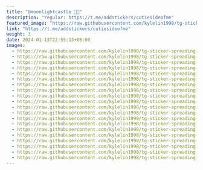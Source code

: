```yaml
---
title: "@moonlightcastle 🌙🏹"
description: "regular: https://t.me/addstickers/cutiesideofme"
featured_image: "https://raw.githubusercontent.com/kylelin1998/tg-sticker-spreading-worldwide-images/main/img/b439e335-4cdd-457d-acec-fec815fd5589.jpg"
link: "https://t.me/addstickers/cutiesideofme"
weight: 3
date: 2024-01-13T22:55:13+08:00
images:
  - https://raw.githubusercontent.com/kylelin1998/tg-sticker-spreading-worldwide-images/main/img/b439e335-4cdd-457d-acec-fec815fd5589.jpg
  - https://raw.githubusercontent.com/kylelin1998/tg-sticker-spreading-worldwide-images/main/img/2dbd9548-0ab1-4683-928b-5889432b4bf2.jpg
  - https://raw.githubusercontent.com/kylelin1998/tg-sticker-spreading-worldwide-images/main/img/ead96478-d696-4967-86a3-a47bdf0987f5.jpg
  - https://raw.githubusercontent.com/kylelin1998/tg-sticker-spreading-worldwide-images/main/img/c8a98063-3b26-4db2-ae1a-427f8e46debe.jpg
  - https://raw.githubusercontent.com/kylelin1998/tg-sticker-spreading-worldwide-images/main/img/117ec957-739e-4b67-8416-ede741bd6219.jpg
  - https://raw.githubusercontent.com/kylelin1998/tg-sticker-spreading-worldwide-images/main/img/d4c00cd7-195c-48ef-9386-dd2e3466ba8f.jpg
  - https://raw.githubusercontent.com/kylelin1998/tg-sticker-spreading-worldwide-images/main/img/eda64155-0f74-4c28-a7ba-382cdc066758.jpg
  - https://raw.githubusercontent.com/kylelin1998/tg-sticker-spreading-worldwide-images/main/img/826b587a-cc5c-4256-bae0-0dcee8837d6a.jpg
  - https://raw.githubusercontent.com/kylelin1998/tg-sticker-spreading-worldwide-images/main/img/b6c74c87-1dbf-4dce-8e6b-9618a18c7047.jpg
  - https://raw.githubusercontent.com/kylelin1998/tg-sticker-spreading-worldwide-images/main/img/2d080ce8-23dd-4367-9c4e-a8869675f86a.jpg
  - https://raw.githubusercontent.com/kylelin1998/tg-sticker-spreading-worldwide-images/main/img/3dcf1f26-47c4-4812-9437-07a9bb1e3985.jpg
  - https://raw.githubusercontent.com/kylelin1998/tg-sticker-spreading-worldwide-images/main/img/ec710849-8165-4868-9878-3e277f406045.jpg
  - https://raw.githubusercontent.com/kylelin1998/tg-sticker-spreading-worldwide-images/main/img/e9e4ce68-b035-4d83-a516-1f56509880a8.jpg
  - https://raw.githubusercontent.com/kylelin1998/tg-sticker-spreading-worldwide-images/main/img/9d504d82-0aba-4254-9f25-cfac38d17149.jpg
  - https://raw.githubusercontent.com/kylelin1998/tg-sticker-spreading-worldwide-images/main/img/eef0a40f-cef7-4155-962e-ab08c4edd1fb.jpg
  - https://raw.githubusercontent.com/kylelin1998/tg-sticker-spreading-worldwide-images/main/img/faf42271-801d-412e-8f5d-ba2e22fe9241.jpg
  - https://raw.githubusercontent.com/kylelin1998/tg-sticker-spreading-worldwide-images/main/img/2cb8d51f-2970-42d2-87f1-b64def97e73d.jpg
  - https://raw.githubusercontent.com/kylelin1998/tg-sticker-spreading-worldwide-images/main/img/9934d18c-9b3a-4261-b11c-86e3b62434aa.jpg
  - https://raw.githubusercontent.com/kylelin1998/tg-sticker-spreading-worldwide-images/main/img/1daa778d-4d37-4df4-9c0b-b06f060bf35d.jpg
  - https://raw.githubusercontent.com/kylelin1998/tg-sticker-spreading-worldwide-images/main/img/490ec374-b291-4422-af06-d8c48fb9aedc.jpg
---
```

